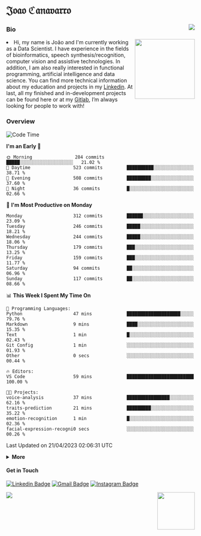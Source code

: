 <h1 align="start">𝔍𝔬𝔞𝔬 ℭ𝔞𝔫𝔞𝔳𝔞𝔯𝔯𝔬</h1>
<img src="https://komarev.com/ghpvc/?username=jvcanavarro" align="right">


### Bio 
<img src="./aot.gif" align="right" height="160">
<li>
Hi, my name is João and I'm currently working as a Data Scientist. I have experience in the fields of bioinformatics, speech synthesis/recognition, computer vision and assistive technologies. In addition, I am also really interested in functional programming, artificial intelligence and data science. You can find more technical information about my education and projects in my <a href="https://www.linkedin.com/in/jvcanavarro/">Linkedin</a>. At last, all my finished and in-development projects can be found here or at my <a href="https://gitlab.com/jvcanavarro">Gitlab</a>, I’m always looking for people to work with!
</li>

### Overview


<!--START_SECTION:waka-->
![Code Time](http://img.shields.io/badge/Code%20Time-765%20hrs%2014%20mins-blue)

**I'm an Early 🐤** 

```text
🌞 Morning                284 commits         █████░░░░░░░░░░░░░░░░░░░░   21.02 % 
🌆 Daytime                523 commits         ██████████░░░░░░░░░░░░░░░   38.71 % 
🌃 Evening                508 commits         █████████░░░░░░░░░░░░░░░░   37.60 % 
🌙 Night                  36 commits          █░░░░░░░░░░░░░░░░░░░░░░░░   02.66 % 
```
📅 **I'm Most Productive on Monday** 

```text
Monday                   312 commits         ██████░░░░░░░░░░░░░░░░░░░   23.09 % 
Tuesday                  246 commits         █████░░░░░░░░░░░░░░░░░░░░   18.21 % 
Wednesday                244 commits         █████░░░░░░░░░░░░░░░░░░░░   18.06 % 
Thursday                 179 commits         ███░░░░░░░░░░░░░░░░░░░░░░   13.25 % 
Friday                   159 commits         ███░░░░░░░░░░░░░░░░░░░░░░   11.77 % 
Saturday                 94 commits          ██░░░░░░░░░░░░░░░░░░░░░░░   06.96 % 
Sunday                   117 commits         ██░░░░░░░░░░░░░░░░░░░░░░░   08.66 % 
```


📊 **This Week I Spent My Time On** 

```text
💬 Programming Languages: 
Python                   47 mins             ████████████████████░░░░░   79.76 % 
Markdown                 9 mins              ████░░░░░░░░░░░░░░░░░░░░░   15.35 % 
Text                     1 min               █░░░░░░░░░░░░░░░░░░░░░░░░   02.43 % 
Git Config               1 min               ░░░░░░░░░░░░░░░░░░░░░░░░░   01.93 % 
Other                    0 secs              ░░░░░░░░░░░░░░░░░░░░░░░░░   00.44 % 

🔥 Editors: 
VS Code                  59 mins             █████████████████████████   100.00 % 

🐱‍💻 Projects: 
voice-analysis           37 mins             ████████████████░░░░░░░░░   62.16 % 
traits-prediction        21 mins             █████████░░░░░░░░░░░░░░░░   35.22 % 
emotion-recognition      1 min               █░░░░░░░░░░░░░░░░░░░░░░░░   02.36 % 
facial-expression-recogni0 secs              ░░░░░░░░░░░░░░░░░░░░░░░░░   00.26 % 
```


 Last Updated on 21/04/2023 02:06:31 UTC
<!--END_SECTION:waka-->

<details>
  <summary><b>More</b></summary>
<p align="center">
<img align="center" src="https://github-readme-stats.vercel.app/api?username=jvcanavarro&show_icons=true&line_height=21&theme=default&hide_border=true" alt="Cana's Github Stats" />
<img align="center" src="https://github-readme-stats.vercel.app/api/top-langs/?username=jvcanavarro&theme=default&line_height=27&layout=compact&hide_border=true&hide=PostScript,PHP,HTML,Jupyter%20Notebook,Lua&langs_count=10" />
</p>
</details>

#### Get in Touch
[![Linkedin Badge](https://img.shields.io/badge/-LinkedIn-0e76a8?style=flat&logo=Linkedin&logoColor=white&link=https://www.linkedin.com/in/jvcanavarro/)](https://www.linkedin.com/in/jvcanavarro)
[![Gmail Badge](https://img.shields.io/badge/-Gmail-d14836?style=flat&logo=Gmail&logoColor=white&link=mailto:jvcanavarro@gmail.com)](mailto:jvcanavarro@gmail.com)
[![Instagram Badge](https://img.shields.io/badge/-Instagram-ff69b4?style=flat&logo=Instagram&logoColor=white&link=https://instagram.com/jlim_slam/)](https://instagram.com/jvcanavarro)

<!--[![Spotify Badge](https://img.shields.io/badge/-Spotify-success?style=flat&logo=Spotify&logoColor=white&link=https://open.spotify.com/user/jvcanavarro)](https://open.spotify.com/user/jvcanavarro)
[![Telegram Badge](https://img.shields.io/badge/-Telegram-0088cc?style=flat&logo=Telegram&logoColor=white)](https://t.me/jvcanavarro)
[![Steam Badge](https://img.shields.io/badge/-Steam-lightgrey?style=flat&logo=Steam&logoColor=white&link=https://steamcommunity.com/id/octjinn/)](https://steamcommunity.com/id/octjinn/)-->


<p>
  <a href="https://count.getloli.com/"><img src="https://count.getloli.com/get/@index?theme=rule34"></a>
  <img src="https://data.whicdn.com/images/188174384/original.gif" align="right" height = "100">
</p>
